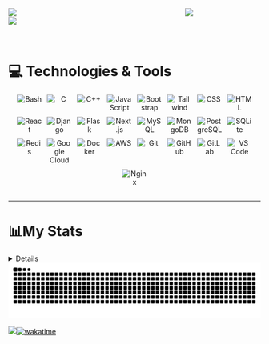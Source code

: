 <div>
<img align="left" src="https://user-images.githubusercontent.com/65187002/144930161-2f783401-8d27-4fdf-a2f7-cc0ba32f1f1f.gif" width="30%" style="display:inline;"><img align="right" src="https://user-images.githubusercontent.com/65187002/144930161-2f783401-8d27-4fdf-a2f7-cc0ba32f1f1f.gif" width="30%" style="display:inline;">
<br>
    <img src="https://readme-typing-svg.herokuapp.com/?lines=Hi!++this+is+Oumi;Welcome+to+my+profile!&font=Fira%20Code&color=%23D62F79&center=true&width=280&height=50">
</p>
<br>

</div>





<!-- <details> -->
## 
# :computer: Technologies & Tools

<!-- Technologies Container -->

<div align="center">
  <p style="margin: 0; display: flex; flex-wrap: wrap; justify-content: center; gap: 10px;">
    <img src="https://skillicons.dev/icons?i=bash" title="Bash" style="width: 50px;">
    <img src="https://skillicons.dev/icons?i=c" title="C" style="width: 50px;">
    <img src="https://skillicons.dev/icons?i=cpp" title="C++" style="width: 50px;">
    <img src="https://skillicons.dev/icons?i=js" title="JavaScript" style="width: 50px;">
    <img src="https://skillicons.dev/icons?i=bootstrap" title="Bootstrap" style="width: 50px;">
    <img src="https://skillicons.dev/icons?i=tailwind" title="Tailwind" style="width: 50px;">
    <img src="https://skillicons.dev/icons?i=css" title="CSS" style="width: 50px;">
    <img src="https://skillicons.dev/icons?i=html" title="HTML" style="width: 50px;">
    <img src="https://skillicons.dev/icons?i=react" title="React" style="width: 50px;">
    <img src="https://skillicons.dev/icons?i=django" title="Django" style="width: 50px;">
    <img src="https://skillicons.dev/icons?i=flask" title="Flask" style="width: 50px;">
    <img src="https://skillicons.dev/icons?i=nextjs" title="Next.js" style="width: 50px;">
    <img src="https://skillicons.dev/icons?i=mysql" title="MySQL" style="width: 50px;">
    <img src="https://skillicons.dev/icons?i=mongodb" title="MongoDB" style="width: 50px;">
    <img src="https://skillicons.dev/icons?i=postgres" title="PostgreSQL" style="width: 50px;">
    <img src="https://skillicons.dev/icons?i=sqlite" title="SQLite" style="width: 50px;">
    <img src="https://skillicons.dev/icons?i=redis" title="Redis" style="width: 50px;">
    <img src="https://skillicons.dev/icons?i=gcp" title="Google Cloud" style="width: 50px;">
    <img src="https://skillicons.dev/icons?i=docker" title="Docker" style="width: 50px;">
    <img src="https://skillicons.dev/icons?i=aws" title="AWS" style="width: 50px;">
    <img src="https://skillicons.dev/icons?i=git" title="Git" style="width: 50px;">
    <img src="https://skillicons.dev/icons?i=github" title="GitHub" style="width: 50px;">
    <img src="https://skillicons.dev/icons?i=gitlab" title="GitLab" style="width: 50px;">
    <img src="https://skillicons.dev/icons?i=vscode" title="VS Code" style="width: 50px;">
    <img src="https://skillicons.dev/icons?i=nginx" title="Nginx" style="width: 50px;">
  </p>
</div>


<!-- </details> -->


##
<!-- <p align="center"> 
  Visitor count<br>
  <img src="https://profile-counter.glitch.me/oumiiii/count.svg" />
</p> -->




<hr>

# 📊My Stats
<details>
<!--     <summary style="font-weight: bold; font-size: 1.75em"><span>📊 My Stat</span><span style="font-size: 0.5em; font-style: italic;"> (Expand Skills)</span></summary> -->
  <br>
  <img src="https://github-readme-activity-graph.vercel.app/graph?username=oumaima-aarabe&radius=16&bg_color=20232a&area=true&order=5&theme=dracula" height="auto" width="100%" alt="activity-graph graph"  />
<br>
   <p align="left">
  <img width="43%" src="https://awesome-github-stats.azurewebsites.net/user-stats/oumaima-aarabe?cardType=github&theme=dracula" />
  <img width="48%" src="https://github-readme-streak-stats.herokuapp.com/?user=oumaima-aarabe&theme=dracula" />
</p>
  <br>
     <p align="center">
      <img width=370 align="center" src="https://github-readme-stats.vercel.app/api/top-langs/?username=oumaima-aarabe&theme=dracula&langs_count=12&layout=compact&hide_border=false&size_weight=0.5&count_weight=0.5" />
     </p>


<hr>


</details>

<picture>
  <source media="(prefers-color-scheme: dark)" srcset="https://raw.githubusercontent.com/oumaima-aarabe/oumaima-aarabe/output/github-contribution-grid-snake-dark.svg">
  <source media="(prefers-color-scheme: light)" srcset="https://raw.githubusercontent.com/oumaima-aarabe/oumaima-aarabe/output/github-contribution-grid-snake.svg">
  <img alt="github contribution grid snake animation" src="https://raw.githubusercontent.com/oumaima-aarabe/oumaima-aarabe/output/github-contribution-grid-snake.svg">
</picture>

<br>

![](https://komarev.com/ghpvc/?username=oumaima-aarabe&color=ff69b4&label=Visitors+count)[![wakatime](https://wakatime.com/badge/user/018ea5ef-ec13-4c0a-9a94-72ca288c5ee4.svg)](https://wakatime.com/@018ea5ef-ec13-4c0a-9a94-72ca288c5ee4)
